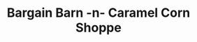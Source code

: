 ---
title: "Bargain Barn -n- Caramel Corn Shoppe"
url: /mackinaw-city/bargain-barn-n-caramel-corn-shoppe/
shop: variety store
---